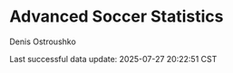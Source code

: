 # Advanced Soccer Statistics
Denis Ostroushko

<!-- gfm -->

Last successful data update: 2025-07-27 20:22:51 CST

